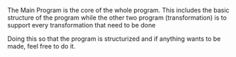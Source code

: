 The Main Program is the core of the whole program.
This includes the basic structure of the program while the other two program (transformation) is to support every transformation that need to be done

Doing this so that the program is structurized and if anything wants to be made, feel free to do it.
